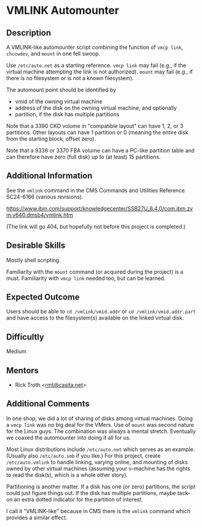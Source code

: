 # VMLINK Automounter

## Description
A VMLINK-like automounter script combining the function of
`vmcp link`, `chccwdev`, and `mount` in one fell swoop.

Use `/etc/auto.net` as a starting reference.
`vmcp link` may fail (e.g., if the virtual machine attempting the link
is not authorized). `mount` may fail (e.g., if there is no filesystem
or is not a known filesystem).

The automount point should be identified by

* vmid
of the owning virtual machine
* address
of the disk on the owning virtual machine, and optionally
* partition,
if the disk has multiple partitions

Note that a 3390 CKD volume in "compatible layout" can have
1, 2, or 3 partitions. Other layouts can have 1 partition
or 0 (meaning the entire disk from the starting block, offset zero).

Note that a 9336 or 3370 FBA volume can have a PC-like partition table
and can therefore have zero (full disk) up to (at least) 15 partitions.

## Additional Information
See the `vmlink` command in the
CMS Commands and Utilities Reference SC24-6166 (various revisions).

https://www.ibm.com/support/knowledgecenter/SSB27U_6.4.0/com.ibm.zvm.v640.dmsb4/vmlink.htm

(The link will go 404, but hopefully not before this project is completed.)

## Desirable Skills
Mostly shell scripting.

Familiarity with the `mount` command (or acquired during the project)
is a must. Familiarity with `vmcp link` needed too, but can be learned.

## Expected Outcome
Users should be able to `cd /vmlink/vmid.addr`
or `cd /vmlink/vmid.addr.part` and have access to the filesystem(s)
available on the linked virtual disk.

## Difficultly
Medium

## Mentors
  * Rick Troth \<rmt@casita.net\>

## Additional Comments

In one shop, we did a lot of sharing of disks among virtual machines. 
Doing a `vmcp link` was no big deal for the VMers. Use of `mount` was 
second nature for the Linux guys. The combination was always a mental 
stretch. Eventually we coaxed the automounter into doing it all for us.

Most Linux distributions include `/etc/auto.net` which serves as an example. 
(Usually also `/etc/auto.smb` if you like.) For this project, create
`/etc/auto.vmlink` to handle linking, varying online, and mounting
of disks owned by other virtual machines (assuming your v-machine 
has the rights to read the disk(s), which is a whole other story).

Partitioning is another matter. If a disk has one (or zero) partitions, 
the script could just figure things out. If the disk has multiple 
partitions, maybe tack-on an extra dotted indicator for the partition of 
interest.

I call it "VMLINK-like" because in CMS there is the `vmlink` command 
which provides a similar effect.


